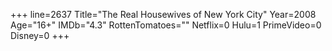 +++
line=2637
Title="The Real Housewives of New York City"
Year=2008
Age="16+"
IMDb="4.3"
RottenTomatoes=""
Netflix=0
Hulu=1
PrimeVideo=0
Disney=0
+++

